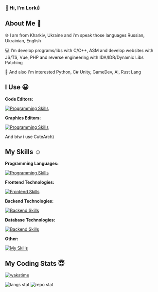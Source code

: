 ### 👋 Hi, I’m Lorki)

## About Me 🙂

🌐 I am from Kharkiv, Ukraine and i'm speak those languages Russian, Ukrainian, English

💻 I’m develop programs/libs with C/C++, ASM and develop websites with JS/TS, Vue, PHP and reverse engineering with IDA/IDR/Dynamic Libs Patching

🔬 And also i'm interested Python, C# Unity, GameDev, AI, Rust Lang

## I Use 😀

**Code Editors:**

[![Programming Skills](https://skillicons.dev/icons?i=vscodium,vscode,neovim,sublime)](https://skillicons.dev)      

**Graphics Editors:**

[![Programming Skills](https://skillicons.dev/icons?i=ae,blender)](https://skillicons.dev)

And btw i use CuteArch)

## My Skills ☺️

**Programming Languages:**

[![Programming Skills](https://skillicons.dev/icons?i=bash,c,cpp,cs,php,ts,python)](https://skillicons.dev)

**Frontend Technologies:**

[![Frontend Skills](https://skillicons.dev/icons?i=npm,vite,vue,webpack,threejs,babel,scss)](https://skillicons.dev)

**Backend Technologies:**

[![Backend Skills](https://skillicons.dev/icons?i=docker,laravel,aws)](https://skillicons.dev)

**Database Technologies:**

[![Backend Skills](https://skillicons.dev/icons?i=mysql,mongo,postgres)](https://skillicons.dev)

**Other:**

[![My Skills](https://skillicons.dev/icons?i=git,github,gitlab,cloudflare,md,postman)](https://skillicons.dev)

## My Coding Stats 😇

[![wakatime](https://wakatime.com/badge/user/3aa1301f-9dfd-4543-bcdf-91d0911648d2.svg)](https://wakatime.com/@3aa1301f-9dfd-4543-bcdf-91d0911648d2)

![langs stat](https://github-readme-stats-lorkinikita.vercel.app/api/top-langs/?username=LorkiNikita&theme=dracula&langs_count=10&layout=compact&border_color=161b22&bg_color=161b22&icon_color=da6183)
![repo stat](https://github-readme-stats-lorkinikita.vercel.app/api?username=LorkiNikita&theme=dracula&show_icons=true&count_private=true&count_private=true&border_color=161b22&bg_color=161b22&icon_color=da6183)
